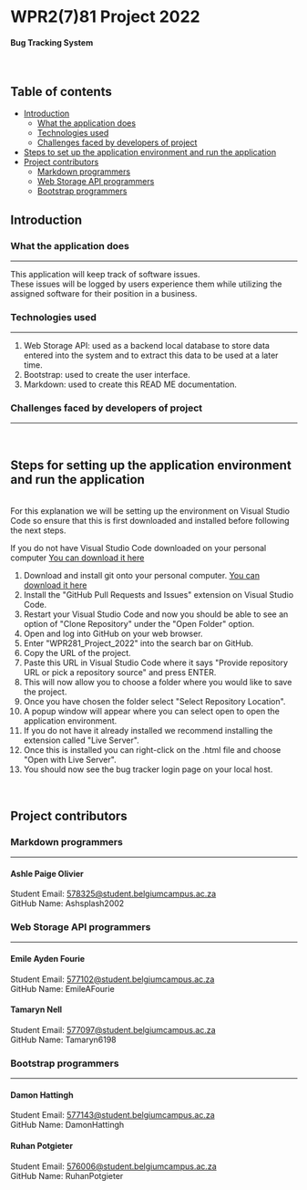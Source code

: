 # WPR2(7)81 Project 2022

#### Bug Tracking System 

</br>

## Table of contents 


* [Introduction](#introduction) 
  * [What the application does](#usage)
  * [Technologies used](#tech)
  * [Challenges faced by developers of project](#challenges)
* [Steps to set up the application environment and run the application](#setup)
* [Project contributors](#contributors)
  * [Markdown programmers](#markdown)
  * [Web Storage API programmers](#webapi)
  * [Bootstrap programmers](#bootstrap)


## Introduction <a name='introduction'></a>
### What the application does <a name='usage'></a>
---------
This application will keep track of software issues.</br>
These issues will be logged by users experience them while utilizing the assigned software for their position in a business. 

### Technologies used <a name='tech'></a>
---------
1. Web Storage API: used as a backend local database to store data entered into the system and to extract this data to be used at a later time.
2. Bootstrap: used to create the user interface.
3. Markdown: used to create this READ ME documentation. 

### Challenges faced by developers of project <a name='challenges'></a>
---------

</br>

## Steps for setting up the application environment and run the application <a name='setup'></a>
</br>
For this explanation we will be setting up the environment on Visual Studio Code so ensure that this is first downloaded and installed before following the next steps. </br>

If you do not have Visual Studio Code downloaded on your personal computer [You can download it here](https://code.visualstudio.com/download)
1. Download and install git onto your personal computer. [You can download it here](https://git-scm.com/downloads)
2. Install the "GitHub Pull Requests and Issues" extension on Visual Studio Code. 
3. Restart your Visual Studio Code and now you should be able to see an option of "Clone Repository" under the "Open Folder" option.
4. Open and log into GitHub on your web browser.
5. Enter "WPR281_Project_2022" into the search bar on GitHub. 
6. Copy the URL of the project.
7. Paste this URL in Visual Studio Code where it says "Provide repository URL or pick a repository source" and press ENTER. 
8. This will now allow you to choose a folder where you would like to save the project. 
9. Once you have chosen the folder select "Select Repository Location".
10. A popup window will appear where you can select open to open the application environment. 
11. If you do not have it already installed we recommend installing the extension called "Live Server".
12. Once this is installed you can right-click on the .html file and choose "Open with Live Server".
13. You should now see the bug tracker login page on your local host. 

</br>

## Project contributors <a name='contributors'></a>

### Markdown programmers <a name='markdown'></a>
---------
#### Ashle Paige Olivier
Student Email: 578325@student.belgiumcampus.ac.za </br>
GitHub Name: Ashsplash2002 </br>

### Web Storage API programmers <a name='webapi'></a>
---------
#### Emile Ayden Fourie 
Student Email: 577102@student.belgiumcampus.ac.za</br>
GitHub Name: EmileAFourie </br>

#### Tamaryn Nell
Student Email: 577097@student.belgiumcampus.ac.za</br>
GitHub Name: Tamaryn6198 </br>

### Bootstrap programmers <a name='bootstrap'></a>
---------
#### Damon Hattingh 
Student Email: 577143@student.belgiumcampus.ac.za </br>
GitHub Name: DamonHattingh</br>

#### Ruhan Potgieter
Student Email: 576006@student.belgiumcampus.ac.za</br>
GitHub Name: RuhanPotgieter</br>


